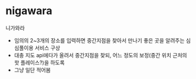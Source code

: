 # nigawara
니가와라

- 임의의 2~3개의 장소를 입력하면 중간지점을 찾아서 만나기 좋은 곳을 알려주는 심심풀이용 서비스 구상
- 대충 지도 api에다가 올려서 중간지점을 찾되, 어느 정도의 보정(중간 위치 근처의 핫 플레이스?)을 하도록
- 그냥 일단 적어봄
